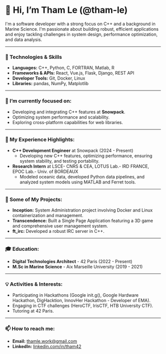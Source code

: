 # 👋 Hi, I’m Tham Le (@tham-le)

I'm a software developer with a strong focus on C++ and a background in Marine Science. I'm passionate about building robust, efficient applications and enjoy tackling challenges in system design, performance optimization, and data analysis.

---

### 🔧 Technologies & Skills

*   **Languages:** C++, Python, C, FORTRAN, Matlab, R
*   **Frameworks & APIs:** React, Vue.js, Flask, Django, REST API
*   **Developer Tools:** Git, Docker, Linux
*   **Libraries:** pandas, NumPy, Matplotlib

---

### 🔭 I’m currently focused on:

*   Developing and integrating C++ features at **Snowpack**.
*   Optimizing system performance and scalability.
*   Exploring cross-platform capabilities for web libraries.

---

### 🌱 My Experience Highlights:

*   **C++ Development Engineer** at Snowpack (2024 - Present)
    *   Developing new C++ features, optimizing performance, ensuring system stability, and testing portability.
*   **Research Intern** at LSCE- CNRS & CEA, LOTUS Lab.- IRD FRANCE, EPOC Lab.- Univ. of BORDEAUX
    *   Modeled oceanic data, developed Python data pipelines, and analyzed system models using MATLAB and Ferret tools.

---

### 🚀 Some of My Projects:

*   **Inception:** System Administration project involving Docker and Linux containerization and management.
*   **Transcendence:** Built a Single Page Application featuring a 3D game and comprehensive user management system.
*   **ft_irc:** Developed a robust IRC server in C++.


---

### 🎓 Education:

*   **Digital Technologies Architect** - 42 Paris (2022 - Present)
*   **M.Sc in Marine Science** - Aix Marseille University (2019 - 2021)

---

### 💡 Activities & Interests:

*   Participating in Hackathons (Google init.g(), Google Hardware Hackathon, DigHacktion, InnovHer Hackathon - Developer of EMA).
*   Engaging in CTF challenges (HeroCTF, IrisCTF, HTB University CTF).
*   Tutoring at 42 Paris.

---

### 📫 How to reach me:

*   **Email:** [thamle.work@gmail.com](mailto:thamle.work@gmail.com)
*   **LinkedIn:** [linkedin.com/in/tham42](https://linkedin.com/in/tham42)
